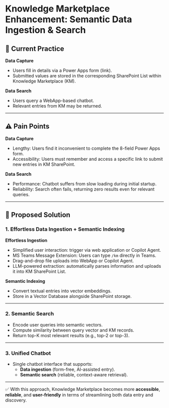 # Knowledge Marketplace Enhancement: Semantic Data Ingestion & Search  

## 📌 Current Practice  
**Data Capture**  
- Users fill in details via a Power Apps form (link).  
- Submitted values are stored in the corresponding SharePoint List within Knowledge Marketplace (KM).  

**Data Search**  
- Users query a WebApp-based chatbot.  
- Relevant entries from KM may be returned.  

---

## ⚠️ Pain Points  
**Data Capture**  
- Lengthy: Users find it inconvenient to complete the 8-field Power Apps form.  
- Accessibility: Users must remember and access a specific link to submit new entries in KM SharePoint.  

**Data Search**  
- Performance: Chatbot suffers from slow loading during initial startup.  
- Reliability: Search often fails, returning zero results even for relevant queries.  

---

## 🚀 Proposed Solution  

### 1. Effortless Data Ingestion + Semantic Indexing  
**Effortless Ingestion**  
- Simplified user interaction: trigger via web application or Copilot Agent.  
- MS Teams Message Extension: Users can type `/km` directly in Teams.  
- Drag-and-drop file uploads into WebApp or Copilot Agent.  
- LLM-powered extraction: automatically parses information and uploads it into KM SharePoint List.  

**Semantic Indexing**  
- Convert textual entries into vector embeddings.  
- Store in a Vector Database alongside SharePoint storage.  

---

### 2. Semantic Search  
- Encode user queries into semantic vectors.  
- Compute similarity between query vector and KM records.  
- Return top-K most relevant results (e.g., top-2 or top-3).  

---

### 3. Unified Chatbot  
- Single chatbot interface that supports:  
  - **Data ingestion** (form-free, AI-assisted entry).  
  - **Semantic search** (reliable, context-aware retrieval).  

---

✅ With this approach, Knowledge Marketplace becomes more **accessible**, **reliable**, and **user-friendly** in terms of streamlining both data entry and discovery.  


